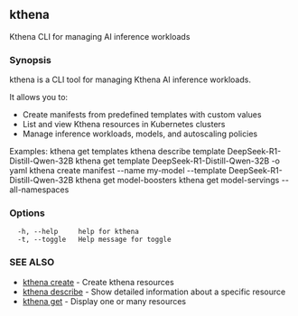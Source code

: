 ## kthena

Kthena CLI for managing AI inference workloads

### Synopsis

kthena is a CLI tool for managing Kthena AI inference workloads.

It allows you to:
- Create manifests from predefined templates with custom values
- List and view Kthena resources in Kubernetes clusters
- Manage inference workloads, models, and autoscaling policies

Examples:
  kthena get templates
  kthena describe template DeepSeek-R1-Distill-Qwen-32B
  kthena get template DeepSeek-R1-Distill-Qwen-32B -o yaml
  kthena create manifest --name my-model --template DeepSeek-R1-Distill-Qwen-32B
  kthena get model-boosters
  kthena get model-servings --all-namespaces

### Options

```
  -h, --help     help for kthena
  -t, --toggle   Help message for toggle
```

### SEE ALSO

* [kthena create](kthena_create.md)	 - Create kthena resources
* [kthena describe](kthena_describe.md)	 - Show detailed information about a specific resource
* [kthena get](kthena_get.md)	 - Display one or many resources

